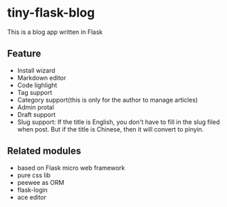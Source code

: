 # tiny-flask-blog
This is a blog app written in Flask

## Feature

* Install wizard
* Markdown editor
* Code lighlight
* Tag support
* Category support(this is only for the author to manage articles)
* Admin protal
* Draft support
* Slug support: If the title is English, you don't have to fill in the slug filed when post. 
But if the title is Chinese, then it will convert to pinyin.

## Related modules

* based on Flask micro web framework
* pure css lib
* peewee as ORM
* flask-login
* ace editor
